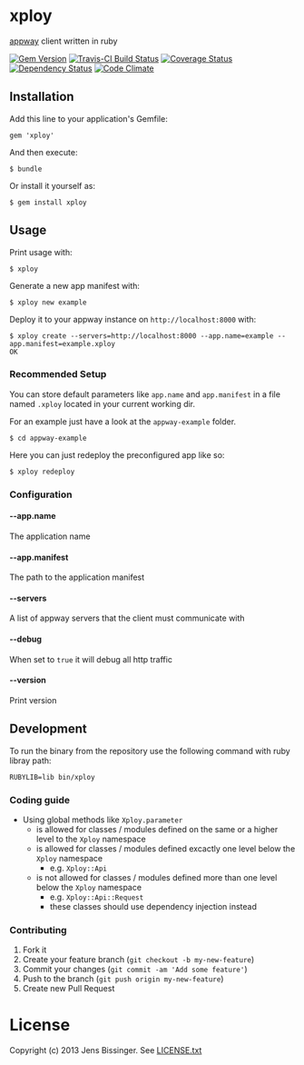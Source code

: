 # xploy

[appway](http://github.com/threez/appway) client written in ruby

[![Gem Version](https://badge.fury.io/rb/xploy.png)](https://rubygems.org/gems/xploy)
[![Travis-CI Build Status](https://secure.travis-ci.org/dpree/xploy.png)](https://travis-ci.org/dpree/xploy)
[![Coverage Status](https://coveralls.io/repos/dpree/xploy/badge.png)](https://coveralls.io/r/dpree/xploy)
[![Dependency Status](https://gemnasium.com/dpree/xploy.png)](https://gemnasium.com/dpree/xploy)
[![Code Climate](https://codeclimate.com/github/dpree/xploy.png)](https://codeclimate.com/github/dpree/xploy)

## Installation

Add this line to your application's Gemfile:

    gem 'xploy'

And then execute:

    $ bundle

Or install it yourself as:

    $ gem install xploy

## Usage

Print usage with:

    $ xploy

Generate a new app manifest with:

    $ xploy new example

Deploy it to your appway instance on `http://localhost:8000` with:

    $ xploy create --servers=http://localhost:8000 --app.name=example --app.manifest=example.xploy
    OK

### Recommended Setup

You can store default parameters like `app.name` and `app.manifest` in a file named `.xploy` located in your current working dir.

For an example just have a look at the `appway-example` folder.

    $ cd appway-example

Here you can just redeploy the preconfigured app like so:

    $ xploy redeploy

### Configuration

#### --app.name

The application name

#### --app.manifest

The path to the application manifest

#### --servers

A list of appway servers that the client must communicate with

#### --debug

When set to `true` it will debug all http traffic

#### --version

Print version

## Development

To run the binary from the repository use the following command with ruby libray path:

    RUBYLIB=lib bin/xploy

### Coding guide

* Using global methods like `Xploy.parameter`
  * is allowed for classes / modules defined on the same or a higher level to the `Xploy` namespace
  * is allowed for classes / modules defined excactly one level below the `Xploy` namespace
    * e.g. `Xploy::Api`
  * is not allowed for classes / modules defined more than one level below the `Xploy` namespace
    * e.g. `Xploy::Api::Request`
    * these classes should use dependency injection instead

### Contributing

1. Fork it
2. Create your feature branch (`git checkout -b my-new-feature`)
3. Commit your changes (`git commit -am 'Add some feature'`)
4. Push to the branch (`git push origin my-new-feature`)
5. Create new Pull Request

# License

Copyright (c) 2013 Jens Bissinger. See [LICENSE.txt](LICENSE.txt)
